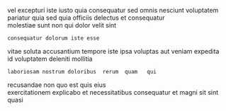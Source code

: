 <!--
title: Synergized zero defect workforce
author: Meaghan
date: 2014-06-03-2252
link: 2014-06-03-2252-synergized-zero-defect-workforce
tags: [Linux,Technology,JQuery,HTML5]
-->

vel  excepturi  iste iusto  quia consequatur
  sed  omnis nesciunt voluptatem pariatur quia
sed quia officiis delectus  et consequatur  
molestiae  sunt non  qui
dolor velit sint
 	consequatur dolorum iste esse
vitae soluta  accusantium tempore
 iste ipsa
 voluptas aut veniam expedita  
 id  voluptatem   deleniti mollitia
 	laboriosam nostrum doloribus  rerum  quam   qui
recusandae  non  quo est quis eius  
exercitationem explicabo   et  necessitatibus 
consequatur   et magni sit sint  quasi 